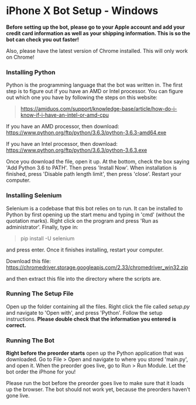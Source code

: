 # iPhone X Bot Setup - Windows
**Before setting up the bot, please go to your Apple account and add your credit card information as well as your shipping information. This is so the bot can check you out faster!**

Also, please have the latest version of Chrome installed. This will only work on Chrome!

### Installing Python
Python is the programming language that the bot was written in.
The first step is to figure out if you have an AMD or Intel processor. You can figure out which one you have by following the steps on this website: 

> https://amiduos.com/support/knowledge-base/article/how-do-i-know-if-i-have-an-intel-or-amd-cpu

If you have an AMD processor, then download: https://www.python.org/ftp/python/3.6.3/python-3.6.3-amd64.exe

If you have an Intel processor, then download: https://www.python.org/ftp/python/3.6.3/python-3.6.3.exe

Once you download the file, open it up. At the bottom, check the box saying 'Add Python 3.6 to PATH'. Then press 'Install Now'. When installation is finished, press 'Disable path length limit', then press 'close'. Restart your computer.

### Installing Selenium
Selenium is a codebase that this bot relies on to run. It can be installed to Python by first opening up the start menu and typing in 'cmd' (without the quotation marks). Right click on the program and press 'Run as administrator'. Finally, type in:
> pip install -U selenium

and press enter. Once it finishes installing, restart your computer.

Download this file: https://chromedriver.storage.googleapis.com/2.33/chromedriver_win32.zip

and then extract this file into the directory where the scripts are.

### Running The Setup File
Open up the folder containing all the files. Right click the file called *setup.py* and navigate to 'Open with', and press 'Python'. Follow the setup instructions. **Please double check that the information you entered is correct.**

### Running The Bot
**Right before the preorder starts** open up the Python application that was downloaded. Go to File > Open and navigate to where you stored 'main.py', and open it. When the preorder goes live, go to Run > Run Module. Let the bot order the iPhone for you!

Please run the bot before the preorder goes live to make sure that it loads up the browser. The bot should not work yet, because the preorders haven't gone live.
